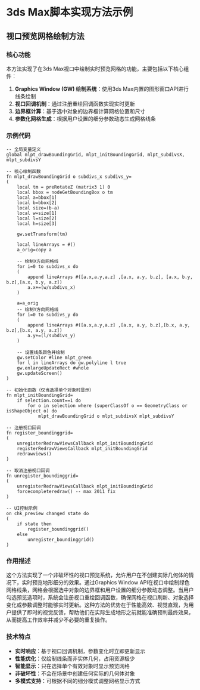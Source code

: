 # 3ds Max脚本实现方法示例

## 视口预览网格绘制方法

### 核心功能

本方法实现了在3ds Max视口中绘制实时预览网格的功能，主要包括以下核心组件：

1. **Graphics Window (GW) 绘制系统**：使用3ds Max内置的图形窗口API进行线条绘制
2. **视口回调机制**：通过注册重绘回调函数实现实时更新
3. **边界框计算**：基于选中对象的边界框计算网格位置和尺寸
4. **参数化网格生成**：根据用户设置的细分参数动态生成网格线条

### 示例代码

```maxscript
-- 全局变量定义
global mlpt_drawBoundingGrid, mlpt_initBoundingGrid, mlpt_subdivsX, mlpt_subdivsY

-- 核心绘制函数
fn mlpt_drawBoundingGrid o subdivs_x subdivs_y=
(
    local tm = preRotateZ (matrix3 1) 0  
    local bbox = nodeGetBoundingBox o tm
    local a=bbox[1]
    local b=bbox[2]
    local size=(b-a)
    local w=size[1]
    local l=size[2]
    local h=size[3]
    
    gw.setTransform(tm)
        
    local lineArrays = #()
    a_orig=copy a
    
    -- 绘制X方向网格线
    for i=0 to subdivs_x do
    (
        append lineArrays #([a.x,a.y,a.z] ,[a.x, a.y, b.z], [a.x, b.y, b.z],[a.x, b.y, a.z])
        a.x+=(w/subdivs_x)
    )
    
    a=a_orig
    -- 绘制Y方向网格线
    for i=0 to subdivs_y do
    (
        append lineArrays #([a.x,a.y,a.z] ,[a.x, a.y, b.z],[b.x, a.y, b.z],[b.x, a.y, a.z])
        a.y+=(l/subdivs_y)
    )
    
    -- 设置线条颜色并绘制
    gw.setColor #line mlpt_green
    for l in lineArrays do gw.polyline l true 
    gw.enlargeUpdateRect #whole
    gw.updateScreen() 
)

-- 初始化函数（仅当选择单个对象时显示）
fn mlpt_initBoundingGrid=
    if selection.count==1 do 
        for o in selection where (superClassOf o == GeometryClass or isShapeObject o) do 
            mlpt_drawBoundingGrid o mlpt_subdivsX mlpt_subdivsY

-- 注册视口回调
fn register_boundinggrid=
(
    unregisterRedrawViewsCallback mlpt_initBoundingGrid
    registerRedrawViewsCallback mlpt_initBoundingGrid 
    redrawviews()
)

-- 取消注册视口回调
fn unregister_boundinggrid=
(
    unregisterRedrawViewsCallback mlpt_initBoundingGrid
    forcecompleteredraw() -- max 2011 fix
)

-- UI控制示例
on chk_preview changed state do
(
    if state then
        register_boundinggrid()
    else
        unregister_boundinggrid()
)
```

### 作用描述

这个方法实现了一个非破坏性的视口预览系统，允许用户在不创建实际几何体的情况下，实时预览地形细分的效果。通过Graphics Window API在视口中绘制绿色网格线条，网格会根据选中对象的边界框和用户设置的细分参数动态调整。当用户勾选预览选项时，系统会注册视口重绘回调函数，确保网格在视口刷新、对象选择变化或参数调整时能够实时更新。这种方法的优势在于性能高效、视觉直观，为用户提供了即时的视觉反馈，帮助他们在实际生成地形之前就能准确预判最终效果，从而提高工作效率并减少不必要的重复操作。

### 技术特点

- **实时响应**：基于视口回调机制，参数变化时立即更新显示
- **性能优化**：仅绘制线条而非实体几何，占用资源极少
- **智能显示**：只在选择单个有效对象时显示预览网格
- **非破坏性**：不会在场景中创建任何实际的几何体对象
- **多模式支持**：可根据不同的细分模式调整网格显示方式
